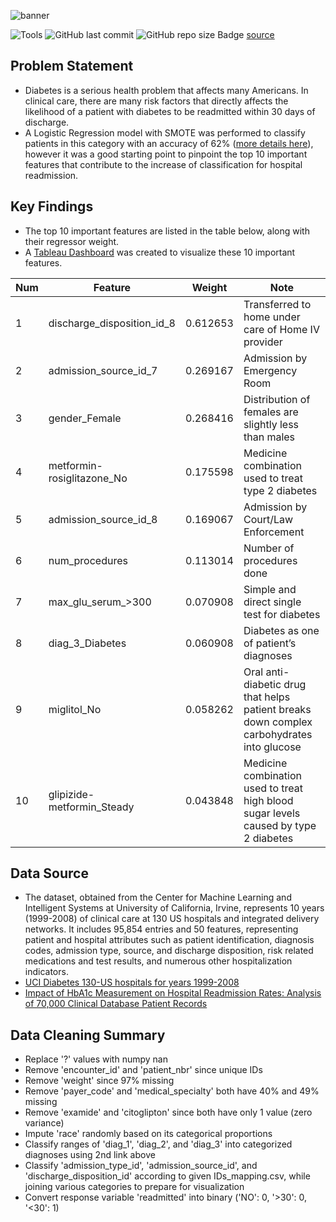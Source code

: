![banner](images/hotel_incentive.png)

![Tools](https://img.shields.io/badge/Tools-Python,_SQL,_Tableau-red)
![GitHub last commit](https://img.shields.io/github/last-commit/duynlq/storytelling-diabetes)
![GitHub repo size](https://img.shields.io/github/repo-size/duynlq/storytelling-diabetes)
Badge [source](https://shields.io/)

## Problem Statement
- Diabetes is a serious health problem that affects many Americans. In clinical care, there are many risk factors that directly affects the likelihood of a patient with diabetes to be readmitted within 30 days of discharge.
- A Logistic Regression model with SMOTE was performed to classify patients in this category with an accuracy of 62% ([more details here](https://shields.io/)), however it was a good starting point to pinpoint the top 10 important features that contribute to the increase of classification for hospital readmission.

## Key Findings
- The top 10 important features are listed in the table below, along with their regressor weight.
- A [Tableau Dashboard](https://public.tableau.com/app/profile/duy.nguyen7683/viz/USHospitalsDiabetesHub/Dashboard2?publish=yes) was created to visualize these 10 important features. 

| Num | Feature | Weight | Note |
| -------- | ------- | ------- | -------- |
| 1 | discharge_disposition_id_8 | 0.612653 | Transferred to home under care of Home IV provider |
| 2 | admission_source_id_7 | 0.269167 | Admission by Emergency Room |
| 3 | gender_Female | 0.268416 | Distribution of females are slightly less than males |
| 4 | metformin-rosiglitazone_No | 0.175598 | Medicine combination used to treat type 2 diabetes |
| 5 | admission_source_id_8 | 0.169067 | Admission by Court/Law Enforcement |
| 6 | num_procedures | 0.113014 | Number of procedures done |
| 7 | max_glu_serum_>300 | 0.070908 | Simple and direct single test for diabetes |
| 8 | diag_3_Diabetes | 0.060908 | Diabetes as one of patient’s diagnoses |
| 9 | miglitol_No | 0.058262 | Oral anti-diabetic drug that helps patient breaks down complex carbohydrates into glucose |
| 10 | glipizide-metformin_Steady | 0.043848 | Medicine combination used to treat high blood sugar levels caused by type 2 diabetes |

## Data Source
- The dataset, obtained from the Center for Machine Learning and Intelligent Systems at University of California, Irvine, represents 10 years (1999-2008) of clinical care at 130 US hospitals and integrated delivery networks. It includes 95,854 entries and 50 features, representing patient and hospital attributes such as patient identification, diagnosis codes, admission type, source, and discharge disposition, risk related medications and test results, and numerous other hospitalization indicators. 
- [UCI Diabetes 130-US hospitals for years 1999-2008](https://archive.ics.uci.edu/dataset/296/diabetes%20130-us%20hospitals%20for%20years%201999-2008)
- [Impact of HbA1c Measurement on Hospital Readmission Rates: Analysis of 70,000 Clinical Database Patient Records](https://www.hindawi.com/journals/bmri/2014/781670/tab2/)

## Data Cleaning Summary
- Replace '?' values with numpy nan
- Remove 'encounter_id' and 'patient_nbr' since unique IDs
- Remove 'weight' since 97% missing
- Remove 'payer_code' and 'medical_specialty' both have 40% and 49% missing
- Remove 'examide' and 'citoglipton' since both have only 1 value (zero variance)
- Impute 'race' randomly based on its categorical proportions
- Classify ranges of 'diag_1', 'diag_2', and 'diag_3' into categorized diagnoses using 2nd link above
- Classify 'admission_type_id', 'admission_source_id', and 'discharge_disposition_id' according to given IDs_mapping.csv, while joining various categories to prepare for visualization
- Convert response variable 'readmitted' into binary ('NO': 0, '>30': 0, '<30': 1)










